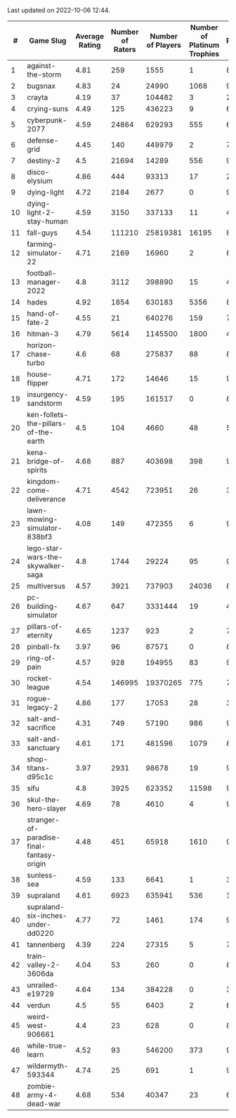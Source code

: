 Last updated on 2022-10-06 12:44.


|#|Game Slug|Average Rating|Number of Raters|Number of Players|Number of Platinum Trophies|Max Rarity (%)|
|---|---|---|---|---|---|---|
|1|against-the-storm|4.81|259|1555|1|8|
|2|bugsnax|4.83|24|24990|1068|97|
|3|crayta|4.19|37|104482|3|22|
|4|crying-suns|4.49|125|436223|9|65|
|5|cyberpunk-2077|4.59|24864|629293|555|61|
|6|defense-grid|4.45|140|449979|2|79|
|7|destiny-2|4.5|21694|14289|556|99|
|8|disco-elysium|4.86|444|93313|17|28|
|9|dying-light|4.72|2184|2677|0|98|
|10|dying-light-2-stay-human|4.59|3150|337133|11|48|
|11|fall-guys|4.54|111210|25819381|16195|89|
|12|farming-simulator-22|4.71|2169|16960|2|84|
|13|football-manager-2022|4.8|3112|398890|15|48|
|14|hades|4.92|1854|630183|5356|89|
|15|hand-of-fate-2|4.55|21|640276|159|72|
|16|hitman-3|4.79|5614|1145500|1800|48|
|17|horizon-chase-turbo|4.6|68|275837|88|83|
|18|house-flipper|4.71|172|14646|15|93|
|19|insurgency-sandstorm|4.59|195|161517|0|8|
|20|ken-follets-the-pillars-of-the-earth|4.5|104|4660|48|58|
|21|kena-bridge-of-spirits|4.68|887|403698|398|94|
|22|kingdom-come-deliverance|4.71|4542|723951|26|30|
|23|lawn-mowing-simulator-838bf3|4.08|149|472355|6|91|
|24|lego-star-wars-the-skywalker-saga|4.8|1744|29224|95|98|
|25|multiversus|4.57|3921|737903|24036|81|
|26|pc-building-simulator|4.67|647|3331444|19|47|
|27|pillars-of-eternity|4.65|1237|923|2|79|
|28|pinball-fx|3.97|96|87571|0|86|
|29|ring-of-pain|4.57|928|194955|83|97|
|30|rocket-league|4.54|146995|19370265|775|74|
|31|rogue-legacy-2|4.86|177|17053|28|36|
|32|salt-and-sacrifice|4.31|749|57190|986|91|
|33|salt-and-sanctuary|4.61|171|481596|1079|83|
|34|shop-titans-d95c1c|3.97|2931|98678|19|98|
|35|sifu|4.8|3925|623352|11598|96|
|36|skul-the-hero-slayer|4.69|78|4610|4|96|
|37|stranger-of-paradise-final-fantasy-origin|4.48|451|65918|1610|98|
|38|sunless-sea|4.59|133|6641|1|38|
|39|supraland|4.61|6923|635941|536|100|
|40|supraland-six-inches-under-dd0220|4.77|72|1461|174|99|
|41|tannenberg|4.39|224|27315|5|77|
|42|train-valley-2-3606da|4.04|53|260|0|88|
|43|unrailed-e19729|4.64|134|384228|0|39|
|44|verdun|4.5|55|6403|2|65|
|45|weird-west-906661|4.4|23|628|0|80|
|46|while-true-learn|4.52|93|546200|373|93|
|47|wildermyth-593344|4.74|25|691|1|90|
|48|zombie-army-4-dead-war|4.68|534|40347|23|66|
